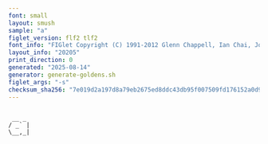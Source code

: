 ```yaml
---
font: small
layout: smush
sample: "a"
figlet_version: flf2 tlf2
font_info: "FIGlet Copyright (C) 1991-2012 Glenn Chappell, Ian Chai, John Cowan,"
layout_info: "20205"
print_direction: 0
generated: "2025-08-14"
generator: generate-goldens.sh
figlet_args: "-s"
checksum_sha256: "7e019d2a197d8a79eb2675ed8ddc43db95f007509fd176152a0d97066b59b6d3"
---
```


```text
      
 __ _ 
/ _` |
\__,_|
      
```
